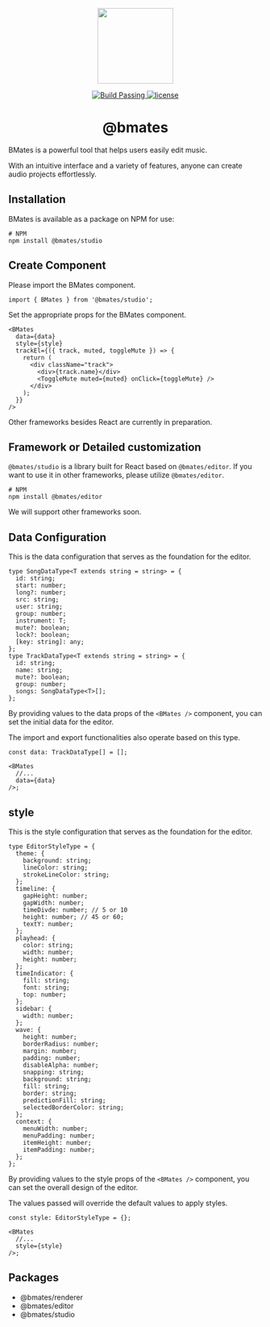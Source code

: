 <p align="center">
	<a href="https://github.com/Bandmators"><img src="https://avatars.githubusercontent.com/u/157222787"  width="150" height="150"/></a>
</p>

<p align="center">
  <a href="https://github.com/Bandmators/bmates/tree/master/.github/workflows">
    <img src="https://img.shields.io/github/actions/workflow/status/Bandmators/bmates/deploy.yml" alt="Build Passing" />
  </a>
  <a href="https://github.com/Bandmators/bmates/blob/master/LICENSE.md">
    <img src="https://img.shields.io/github/license/Bandmators/bmates" alt="license">
  </a>
</p>

<h1 align="center">@bmates</h1>

BMates is a powerful tool that helps users easily edit music.

With an intuitive interface and a variety of features, anyone can create audio projects effortlessly.


## Installation

BMates is available as a package on NPM for use:

```shell
# NPM
npm install @bmates/studio
```

## Create Component

Please import the BMates component.

```tsx
import { BMates } from '@bmates/studio';
```

Set the appropriate props for the BMates component.

```tsx
<BMates
  data={data}
  style={style}
  trackEl={({ track, muted, toggleMute }) => {
    return (
      <div className="track">
        <div>{track.name}</div>
        <ToggleMute muted={muted} onClick={toggleMute} />
      </div>
    );
  }}
/>
```

Other frameworks besides React are currently in preparation.

## Framework or Detailed customization

`@bmates/studio` is a library built for React based on `@bmates/editor`.
If you want to use it in other frameworks, please utilize `@bmates/editor`.

```shell
# NPM
npm install @bmates/editor
```

We will support other frameworks soon.

## Data Configuration

This is the data configuration that serves as the foundation for the editor.

```tsx
type SongDataType<T extends string = string> = {
  id: string;
  start: number;
  long?: number;
  src: string;
  user: string;
  group: number;
  instrument: T;
  mute?: boolean;
  lock?: boolean;
  [key: string]: any;
};
type TrackDataType<T extends string = string> = {
  id: string;
  name: string;
  mute?: boolean;
  group: number;
  songs: SongDataType<T>[];
};
```

By providing values to the data props of the `<BMates />` component,
you can set the initial data for the editor.

The import and export functionalities also operate based on this type.

```tsx
const data: TrackDataType[] = [];

<BMates
  //...
  data={data}
/>;
```

## style

This is the style configuration that serves as the foundation for the editor.

```tsx
type EditorStyleType = {
  theme: {
    background: string;
    lineColor: string;
    strokeLineColor: string;
  };
  timeline: {
    gapHeight: number;
    gapWidth: number;
    timeDivde: number; // 5 or 10
    height: number; // 45 or 60;
    textY: number;
  };
  playhead: {
    color: string;
    width: number;
    height: number;
  };
  timeIndicator: {
    fill: string;
    font: string;
    top: number;
  };
  sidebar: {
    width: number;
  };
  wave: {
    height: number;
    borderRadius: number;
    margin: number;
    padding: number;
    disableAlpha: number;
    snapping: string;
    background: string;
    fill: string;
    border: string;
    predictionFill: string;
    selectedBorderColor: string;
  };
  context: {
    menuWidth: number;
    menuPadding: number;
    itemHeight: number;
    itemPadding: number;
  };
};
```

By providing values to the style props of the `<BMates />` component,
you can set the overall design of the editor.

The values passed will override the default values to apply styles.

```tsx
const style: EditorStyleType = {};

<BMates
  //...
  style={style}
/>;
```


## Packages

- @bmates/renderer
- @bmates/editor
- @bmates/studio
